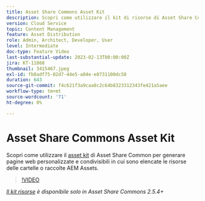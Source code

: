 ```yaml
---
title: Asset Share Commons Asset Kit
description: Scopri come utilizzare il kit di risorse di Asset Share Common per generare pagine web personalizzate e condivisibili in cui sono elencate le risorse delle cartelle o raccolte AEM Assets.
version: Cloud Service
topic: Content Management
feature: Asset Distribution
role: Admin, Architect, Developer, User
level: Intermediate
doc-type: Feature Video
last-substantial-update: 2023-02-13T00:00:00Z
jira: KT-11868
thumbnail: 3415467.jpeg
exl-id: fb8adf75-02d7-44e5-a84e-e0731100dc58
duration: 643
source-git-commit: f4c621f3a9caa8c2c64b8323312343fe421a5aee
workflow-type: tm+mt
source-wordcount: '71'
ht-degree: 0%

---
```


# Asset Share Commons Asset Kit

Scopri come utilizzare il [asset kit](https://opensource.adobe.com/asset-share-commons/pages/asset-kit/overview/) di Asset Share Common per generare pagine web personalizzate e condivisibili in cui sono elencate le risorse delle cartelle o raccolte AEM Assets.

>[!VIDEO](https://video.tv.adobe.com/v/3415467?quality=12&learn=on)

_[Il kit risorse](https://opensource.adobe.com/asset-share-commons/pages/asset-kit/overview/) è disponibile solo in Asset Share Commons 2.5.4+_
